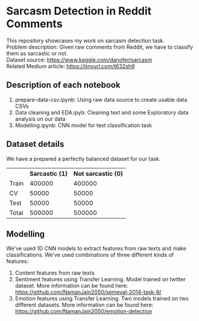 # Sarcasm Detection in Reddit Comments

This repository showcases my work on sarcasm detection task. <br>
Problem description: Given raw comments from Reddit, we have to classify them as sarcastic or not. <br>
Dataset source: https://www.kaggle.com/danofer/sarcasm <br>
Related Medium article: https://tinyurl.com/t632sh9

## Description of each notebook
1. prepare-data-csv.ipynb: Using raw data source to create usable data CSVs
2. Data cleaning and EDA.ipyb: Cleaning text and some Exploratory data analysis on our data
3. Modelling.ipynb: CNN model for text classification task

## Dataset details
We have a prepared a perfectly balanced dataset for our task.

<table>
  <tr>
    <th></th>
    <th>Sarcastic (1)</th>
    <th>Not sarcastic (0)</th>
  </tr>
  <tr>
    <td>Train</td>
    <td>400000</td>
    <td>400000</td>	
  </tr>
  <tr>
    <td>CV</td>
    <td>50000</td>
    <td>50000</td>
  </tr>
  <tr>
    <td>Test</td>
    <td>50000</td>
    <td>50000</td>
  </tr>
  <tr>
    <td>Total</td>
    <td>500000</td>
    <td>500000</td>		
  </tr>
</table> 

## Modelling
We've used 1D CNN models to extract features from raw texts and make classifications.
We've used combinations of three different kinds of features:
1. Content features from raw texts
2. Sentiment features using Transfer Learning. Model trained on twitter dataset. More information can be found here: https://github.com/NamanJain2050/semeval-2014-task-9/
3. Emotion features using Transfer Learning. Two models trained on two different datasets. More information can be found here: https://github.com/NamanJain2050/emotion-detection
